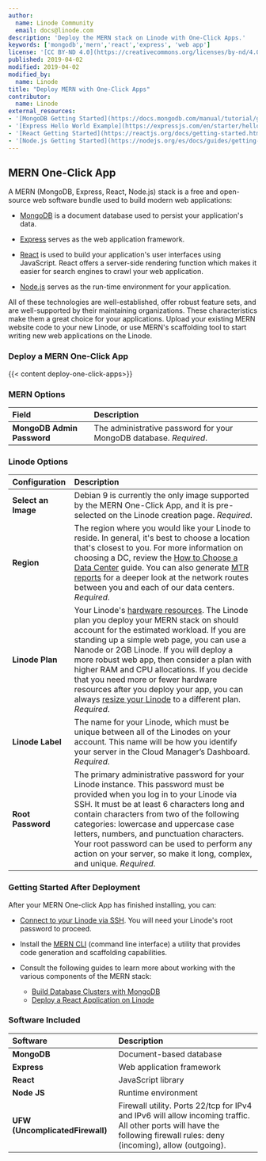 ```yaml
---
author:
  name: Linode Community
  email: docs@linode.com
description: 'Deploy the MERN stack on Linode with One-Click Apps.'
keywords: ['mongodb','mern','react','express', 'web app']
license: '[CC BY-ND 4.0](https://creativecommons.org/licenses/by-nd/4.0)'
published: 2019-04-02
modified: 2019-04-02
modified_by:
  name: Linode
title: "Deploy MERN with One-Click Apps"
contributor:
  name: Linode
external_resources:
- '[MongoDB Getting Started](https://docs.mongodb.com/manual/tutorial/getting-started/)'
- '[Express Hello World Example](https://expressjs.com/en/starter/hello-world.html)'
- '[React Getting Started](https://reactjs.org/docs/getting-started.html)'
- '[Node.js Getting Started](https://nodejs.org/es/docs/guides/getting-started-guide/)'
---
```


## MERN One-Click App

A MERN (MongoDB, Express, React, Node.js) stack is a free and open-source web software bundle used to build modern web applications:

- [MongoDB](https://www.mongodb.com/) is a document database used to persist your application's data.

- [Express](https://expressjs.com/) serves as the web application framework.

- [React](https://reactjs.org/) is used to build your application's user interfaces using JavaScript. React offers a server-side rendering function which makes it easier for search engines to crawl your web application.

- [Node.js](https://nodejs.org/en/about/) serves as the run-time environment for your application.

All of these technologies are well-established, offer robust feature sets, and are well-supported by their maintaining organizations. These characteristics make them a great choice for your applications. Upload your existing MERN website code to your new Linode, or use MERN's scaffolding tool to start writing new web applications on the Linode.

### Deploy a MERN One-Click App

{{< content deploy-one-click-apps>}}

### MERN Options

| **Field** | **Description** |
|:--------------|:------------|
| **MongoDB Admin Password** | The administrative password for your MongoDB database. *Required*. |

### Linode Options

| **Configuration** | **Description** |
|:--------------|:------------|
| **Select an Image** | Debian 9 is currently the only image supported by the MERN One-Click App, and it is pre-selected on the Linode creation page. *Required*. |
| **Region** | The region where you would like your Linode to reside. In general, it's best to choose a location that's closest to you. For more information on choosing a DC, review the [How to Choose a Data Center](/docs/platform/how-to-choose-a-data-center) guide. You can also generate [MTR reports](/docs/networking/diagnostics/diagnosing-network-issues-with-mtr/) for a deeper look at the network routes between you and each of our data centers. *Required*. |
| **Linode Plan** | Your Linode's [hardware resources](/docs/platform/how-to-choose-a-linode-plan/#hardware-resource-definitions). The Linode plan you deploy your MERN stack on should account for the estimated workload. If you are standing up a simple web page, you can use a Nanode or 2GB Linode. If you will deploy a more robust web app, then consider a plan with higher RAM and CPU allocations. If you decide that you need more or fewer hardware resources after you deploy your app, you can always [resize your Linode](/docs/platform/disk-images/resizing-a-linode/) to a different plan. *Required*. |
| **Linode Label** | The name for your Linode, which must be unique between all of the Linodes on your account. This name will be how you identify your server in the Cloud Manager’s Dashboard. *Required*. |
| **Root Password** | The primary administrative password for your Linode instance. This password must be provided when you log in to your Linode via SSH. It must be at least 6 characters long and contain characters from two of the following categories: lowercase and uppercase case letters, numbers, and punctuation characters. Your root password can be used to perform any action on your server, so make it long, complex, and unique. *Required*. |


### Getting Started After Deployment

After your MERN One-click App has finished installing, you can:

- [Connect to your Linode via SSH](/docs/getting-started/#connect-to-your-linode-via-ssh). You will need your Linode's root password to proceed.

- Install the [MERN CLI](http://mern.io/documentation.html) (command line interface) a utility that provides code generation and scaffolding capabilities.

- Consult the following guides to learn more about working with the various components of the MERN stack:

    - [Build Database Clusters with MongoDB](/docs/databases/mongodb/build-database-clusters-with-mongodb/)
    - [Deploy a React Application on Linode](/docs/development/javascript/deploy-a-react-app-on-linode/)


### Software Included

| **Software** | **Description** |
|:--------------|:------------|
| **MongoDB** | Document-based database |
| **Express** | Web application framework |
| **React** | JavaScript library |
| **Node JS** | Runtime environment |
| **UFW (UncomplicatedFirewall)** | Firewall utility. Ports 22/tcp for IPv4 and IPv6 will allow incoming traffic. All other ports will have the following firewall rules: deny (incoming), allow (outgoing). |
